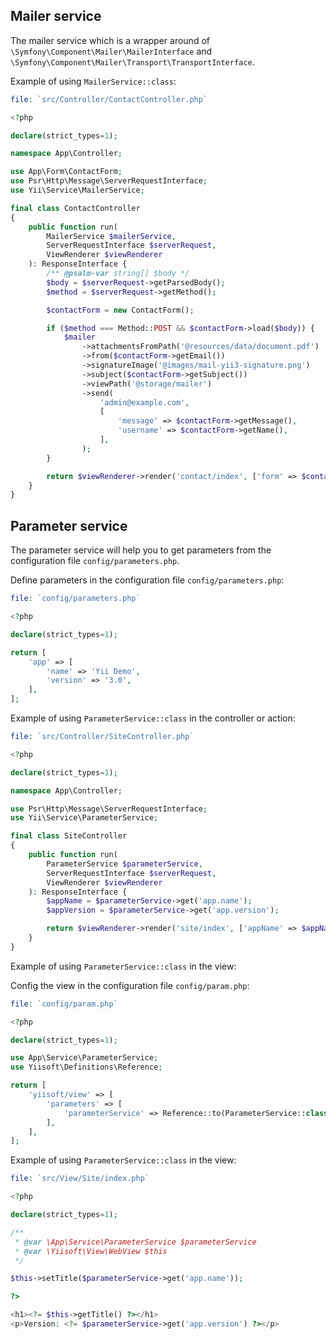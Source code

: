 ## Mailer service

The mailer service which is a wrapper around of `\Symfony\Component\Mailer\MailerInterface` and `\Symfony\Component\Mailer\Transport\TransportInterface`.

Example of using `MailerService::class`:

```php
file: `src/Controller/ContactController.php`

<?php

declare(strict_types=1);

namespace App\Controller;

use App\Form\ContactForm;
use Psr\Http\Message\ServerRequestInterface;
use Yii\Service\MailerService;

final class ContactController
{
    public function run(
        MailerService $mailerService,
        ServerRequestInterface $serverRequest,
        ViewRenderer $viewRenderer
    ): ResponseInterface {
        /** @psalm-var string[] $body */
        $body = $serverRequest->getParsedBody();
        $method = $serverRequest->getMethod();

        $contactForm = new ContactForm();

        if ($method === Method::POST && $contactForm->load($body)) {
            $mailer
                ->attachmentsFromPath('@resources/data/document.pdf')
                ->from($contactForm->getEmail())
                ->signatureImage('@images/mail-yii3-signature.png')
                ->subject($contactForm->getSubject())
                ->viewPath('@storage/mailer')
                ->send(
                    'admin@example.com',
                    [
                        'message' => $contactForm->getMessage(),
                        'username' => $contactForm->getName(),
                    ],
                );
        }

        return $viewRenderer->render('contact/index', ['form' => $contactForm]);
    }
}
```

## Parameter service

The parameter service will help you to get parameters from the configuration file `config/parameters.php`.

Define parameters in the configuration file `config/parameters.php`:

```php
file: `config/parameters.php`

<?php

declare(strict_types=1);

return [
    'app' => [
        'name' => 'Yii Demo',
        'version' => '3.0',
    ],
];
```	

Example of using `ParameterService::class` in the controller or action:

```php
file: `src/Controller/SiteController.php`

<?php

declare(strict_types=1);

namespace App\Controller;

use Psr\Http\Message\ServerRequestInterface;
use Yii\Service\ParameterService;

final class SiteController
{
    public function run(
        ParameterService $parameterService,
        ServerRequestInterface $serverRequest,
        ViewRenderer $viewRenderer
    ): ResponseInterface {
        $appName = $parameterService->get('app.name');
        $appVersion = $parameterService->get('app.version');

        return $viewRenderer->render('site/index', ['appName' => $appName, 'appVersion' => $appVersion]);
    }
}
```

Example of using `ParameterService::class` in the view:

Config the view in the configuration file `config/param.php`:

```php
file: `config/param.php`

<?php

declare(strict_types=1);

use App\Service\ParameterService;
use Yiisoft\Definitions\Reference;

return [
    'yiisoft/view' => [
        'parameters' => [
            'parameterService' => Reference::to(ParameterService::class),
        ],
    ],
];
```

Example of using `ParameterService::class` in the view:

```php
file: `src/View/Site/index.php`

<?php

declare(strict_types=1);

/**
 * @var \App\Service\ParameterService $parameterService
 * @var \Yiisoft\View\WebView $this 
 */

$this->setTitle($parameterService->get('app.name'));

?>

<h1><?= $this->getTitle() ?></h1>
<p>Version: <?= $parameterService->get('app.version') ?></p>
```
